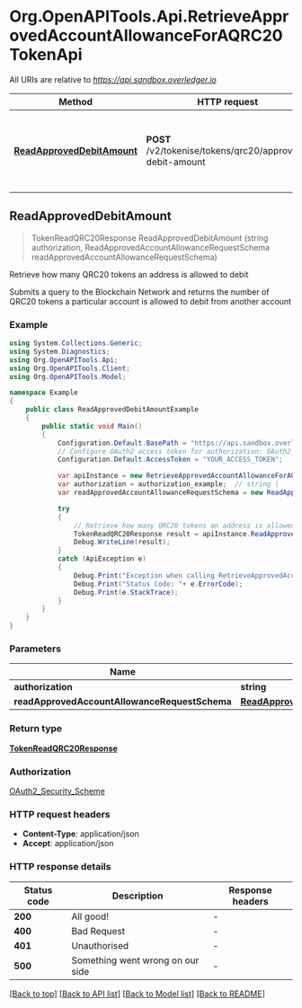 # Org.OpenAPITools.Api.RetrieveApprovedAccountAllowanceForAQRC20TokenApi

All URIs are relative to *https://api.sandbox.overledger.io*

Method | HTTP request | Description
------------- | ------------- | -------------
[**ReadApprovedDebitAmount**](RetrieveApprovedAccountAllowanceForAQRC20TokenApi.md#readapproveddebitamount) | **POST** /v2/tokenise/tokens/qrc20/approved-debit-amount | Retrieve how many QRC20 tokens an address is allowed to debit



## ReadApprovedDebitAmount

> TokenReadQRC20Response ReadApprovedDebitAmount (string authorization, ReadApprovedAccountAllowanceRequestSchema readApprovedAccountAllowanceRequestSchema)

Retrieve how many QRC20 tokens an address is allowed to debit

Submits a query to the Blockchain Network and returns the number of QRC20 tokens a particular account is allowed to debit from another account

### Example

```csharp
using System.Collections.Generic;
using System.Diagnostics;
using Org.OpenAPITools.Api;
using Org.OpenAPITools.Client;
using Org.OpenAPITools.Model;

namespace Example
{
    public class ReadApprovedDebitAmountExample
    {
        public static void Main()
        {
            Configuration.Default.BasePath = "https://api.sandbox.overledger.io";
            // Configure OAuth2 access token for authorization: OAuth2_Security_Scheme
            Configuration.Default.AccessToken = "YOUR_ACCESS_TOKEN";

            var apiInstance = new RetrieveApprovedAccountAllowanceForAQRC20TokenApi(Configuration.Default);
            var authorization = authorization_example;  // string | 
            var readApprovedAccountAllowanceRequestSchema = new ReadApprovedAccountAllowanceRequestSchema(); // ReadApprovedAccountAllowanceRequestSchema | 

            try
            {
                // Retrieve how many QRC20 tokens an address is allowed to debit
                TokenReadQRC20Response result = apiInstance.ReadApprovedDebitAmount(authorization, readApprovedAccountAllowanceRequestSchema);
                Debug.WriteLine(result);
            }
            catch (ApiException e)
            {
                Debug.Print("Exception when calling RetrieveApprovedAccountAllowanceForAQRC20TokenApi.ReadApprovedDebitAmount: " + e.Message );
                Debug.Print("Status Code: "+ e.ErrorCode);
                Debug.Print(e.StackTrace);
            }
        }
    }
}
```

### Parameters


Name | Type | Description  | Notes
------------- | ------------- | ------------- | -------------
 **authorization** | **string**|  | 
 **readApprovedAccountAllowanceRequestSchema** | [**ReadApprovedAccountAllowanceRequestSchema**](ReadApprovedAccountAllowanceRequestSchema.md)|  | 

### Return type

[**TokenReadQRC20Response**](TokenReadQRC20Response.md)

### Authorization

[OAuth2_Security_Scheme](../README.md#OAuth2_Security_Scheme)

### HTTP request headers

- **Content-Type**: application/json
- **Accept**: application/json


### HTTP response details
| Status code | Description | Response headers |
|-------------|-------------|------------------|
| **200** | All good! |  -  |
| **400** | Bad Request |  -  |
| **401** | Unauthorised |  -  |
| **500** | Something went wrong on our side |  -  |

[[Back to top]](#)
[[Back to API list]](../README.md#documentation-for-api-endpoints)
[[Back to Model list]](../README.md#documentation-for-models)
[[Back to README]](../README.md)

